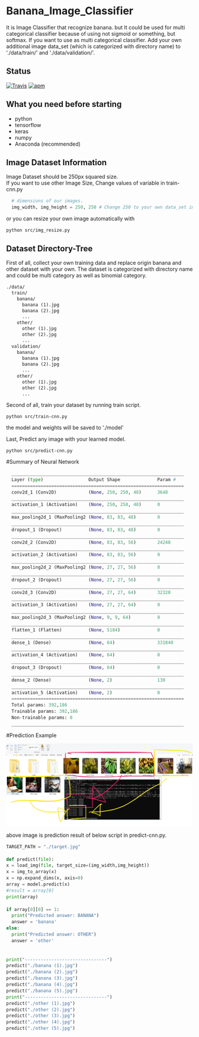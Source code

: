 # Banana_Image_Classifier
  It is Image Classifier that recognize banana. but It could be used for multi categorical classifier 
  because of using not sigmoid or something, but softmax. If you want to use as multi categorical classifier.
  Add your own additional image data_set (which is categorized with directory name) to './data/train/' and './data/validation/'.


## Status

[![Travis](https://img.shields.io/jenkins/s/https/jenkins.qa.ubuntu.com/view/Precise/view/All%20Precise/job/precise-desktop-amd64_default.svg)]() [![apm](https://img.shields.io/apm/l/vim-mode.svg)]()

## What you need before starting

  * python
  * tensorflow
  * keras
  * numpy
  * Anaconda (recommended)
  
  
## Image Dataset Information

  Image Dataset should be 250px squared size.  
  If you want to use other Image Size, Change values of variable in train-cnn.py
  
  ```python
    # dimensions of our images.
    img_width, img_height = 250, 250 # Change 250 to your own data_set image size value.
  ```

  or you can resize your own image automatically with 

  ```
  python src/img_resize.py
  ```
  
  
## Dataset Directory-Tree
  
  First of all, collect your own training data and replace origin banana and other dataset with your own. The dataset is categorized with directory name and could be multi category as well as binomial category.
  
```
./data/  
  train/  
    banana/  
      banana (1).jpg  
      banana (2).jpg  
      ...  
    other/  
      other (1).jpg  
      other (2).jpg  
      ...  
  validation/  
    banana/  
      banana (1).jpg  
      banana (2).jpg  
      ...  
    other/  
      other (1).jpg  
      other (2).jpg  
      ...  
 ```
  Second of all, train your dataset by running train script.
  
  ```
  python src/train-cnn.py
  ```
 
 the model and weights will be saved to './model'
 
  Last, Predict any image with your learned model.
  
  ```
  python src/predict-cnn.py
  ```

#Summary of Neural Network
  ```python
    _________________________________________________________________
    Layer (type)                 Output Shape              Param #
    =================================================================
    conv2d_1 (Conv2D)            (None, 250, 250, 48)      3648
    _________________________________________________________________
    activation_1 (Activation)    (None, 250, 250, 48)      0
    _________________________________________________________________
    max_pooling2d_1 (MaxPooling2 (None, 83, 83, 48)        0
    _________________________________________________________________
    dropout_1 (Dropout)          (None, 83, 83, 48)        0
    _________________________________________________________________
    conv2d_2 (Conv2D)            (None, 83, 83, 56)        24248
    _________________________________________________________________
    activation_2 (Activation)    (None, 83, 83, 56)        0
    _________________________________________________________________
    max_pooling2d_2 (MaxPooling2 (None, 27, 27, 56)        0
    _________________________________________________________________
    dropout_2 (Dropout)          (None, 27, 27, 56)        0
    _________________________________________________________________
    conv2d_3 (Conv2D)            (None, 27, 27, 64)        32320
    _________________________________________________________________
    activation_3 (Activation)    (None, 27, 27, 64)        0
    _________________________________________________________________
    max_pooling2d_3 (MaxPooling2 (None, 9, 9, 64)          0
    _________________________________________________________________
    flatten_1 (Flatten)          (None, 5184)              0
    _________________________________________________________________
    dense_1 (Dense)              (None, 64)                331840
    _________________________________________________________________
    activation_4 (Activation)    (None, 64)                0
    _________________________________________________________________
    dropout_3 (Dropout)          (None, 64)                0
    _________________________________________________________________
    dense_2 (Dense)              (None, 2)                 130
    _________________________________________________________________
    activation_5 (Activation)    (None, 2)                 0
    =================================================================
    Total params: 392,186
    Trainable params: 392,186
    Non-trainable params: 0
    _________________________________________________________________
  ```

#Prediction Example

![result_example/result_ex](https://github.com/Yunbin-Chang/Banana_Image_Classifier/blob/master/result_example/result_ex.jpg)

above image is prediction result of below script in predict-cnn.py.

  ```python
  TARGET_PATH = "./target.jpg"

def predict(file):
  x = load_img(file, target_size=(img_width,img_height))
  x = img_to_array(x)
  x = np.expand_dims(x, axis=0)
  array = model.predict(x)
  #result = array[0]
  print(array)
  
  if array[0][0] == 1:
    print("Predicted answer: BANANA")
    answer = 'banana'
  else:
    print("Predicted answer: OTHER")
    answer = 'other'


print("-------------------------------")
predict("./banana (1).jpg")
predict("./banana (2).jpg")
predict("./banana (3).jpg")
predict("./banana (4).jpg")
predict("./banana (5).jpg")
print("-------------------------------")
predict("./other (1).jpg")
predict("./other (2).jpg")
predict("./other (3).jpg")
predict("./other (4).jpg")
predict("./other (5).jpg")
  ```